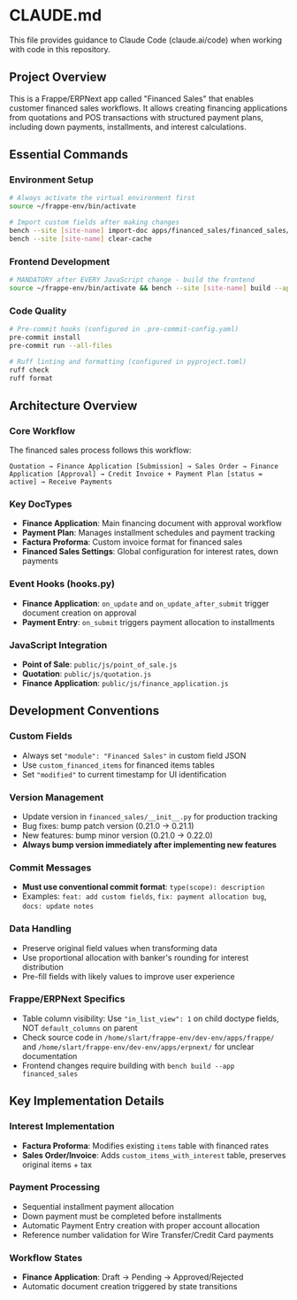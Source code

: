 # CLAUDE.md

This file provides guidance to Claude Code (claude.ai/code) when working with code in this repository.

## Project Overview

This is a Frappe/ERPNext app called "Financed Sales" that enables customer financed sales workflows. It allows creating financing applications from quotations and POS transactions with structured payment plans, including down payments, installments, and interest calculations.

## Essential Commands

### Environment Setup
```bash
# Always activate the virtual environment first
source ~/frappe-env/bin/activate

# Import custom fields after making changes
bench --site [site-name] import-doc apps/financed_sales/financed_sales/fixtures/custom_field.json
bench --site [site-name] clear-cache
```

### Frontend Development
```bash
# MANDATORY after EVERY JavaScript change - build the frontend
source ~/frappe-env/bin/activate && bench --site [site-name] build --app financed_sales
```

### Code Quality
```bash
# Pre-commit hooks (configured in .pre-commit-config.yaml)
pre-commit install
pre-commit run --all-files

# Ruff linting and formatting (configured in pyproject.toml)
ruff check
ruff format
```

## Architecture Overview

### Core Workflow
The financed sales process follows this workflow:
```
Quotation → Finance Application [Submission] → Sales Order → Finance Application [Approval] → Credit Invoice + Payment Plan [status = active] → Receive Payments
```

### Key DocTypes
- **Finance Application**: Main financing document with approval workflow
- **Payment Plan**: Manages installment schedules and payment tracking  
- **Factura Proforma**: Custom invoice format for financed sales
- **Financed Sales Settings**: Global configuration for interest rates, down payments

### Event Hooks (hooks.py)
- **Finance Application**: `on_update` and `on_update_after_submit` trigger document creation on approval
- **Payment Entry**: `on_submit` triggers payment allocation to installments

### JavaScript Integration
- **Point of Sale**: `public/js/point_of_sale.js` 
- **Quotation**: `public/js/quotation.js`
- **Finance Application**: `public/js/finance_application.js`

## Development Conventions

### Custom Fields
- Always set `"module": "Financed Sales"` in custom field JSON
- Use `custom_financed_items` for financed items tables
- Set `"modified"` to current timestamp for UI identification

### Version Management
- Update version in `financed_sales/__init__.py` for production tracking
- Bug fixes: bump patch version (0.21.0 → 0.21.1)
- New features: bump minor version (0.21.0 → 0.22.0)
- **Always bump version immediately after implementing new features**

### Commit Messages
- **Must use conventional commit format**: `type(scope): description`
- Examples: `feat: add custom fields`, `fix: payment allocation bug`, `docs: update notes`

### Data Handling
- Preserve original field values when transforming data
- Use proportional allocation with banker's rounding for interest distribution
- Pre-fill fields with likely values to improve user experience

### Frappe/ERPNext Specifics
- Table column visibility: Use `"in_list_view": 1` on child doctype fields, NOT `default_columns` on parent
- Check source code in `/home/slart/frappe-env/dev-env/apps/frappe/` and `/home/slart/frappe-env/dev-env/apps/erpnext/` for unclear documentation
- Frontend changes require building with `bench build --app financed_sales`

## Key Implementation Details

### Interest Implementation
- **Factura Proforma**: Modifies existing `items` table with financed rates
- **Sales Order/Invoice**: Adds `custom_items_with_interest` table, preserves original items + tax

### Payment Processing
- Sequential installment payment allocation
- Down payment must be completed before installments
- Automatic Payment Entry creation with proper account allocation
- Reference number validation for Wire Transfer/Credit Card payments

### Workflow States
- **Finance Application**: Draft → Pending → Approved/Rejected
- Automatic document creation triggered by state transitions